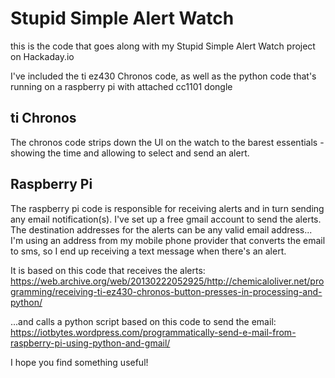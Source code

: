 # Stupid Simple Alert Watch

this is the code that goes along with my Stupid Simple Alert Watch project on Hackaday.io

I've included the ti ez430 Chronos code, as well as the python code that's running on a raspberry pi with attached cc1101 dongle

## ti Chronos
The chronos code strips down the UI on the watch to the barest essentials - showing the time and allowing to select and send an alert. 

## Raspberry Pi
The raspberry pi code is responsible for receiving alerts and in turn sending any email notification(s).  I've set up a free gmail account to send the alerts.  The destination addresses for the alerts can be any valid email address... I'm using an address from my mobile phone provider that converts the email to sms, so I end up receiving a text message when there's an alert.

It is based on this code that receives the alerts:
https://web.archive.org/web/20130222052925/http://chemicaloliver.net/programming/receiving-ti-ez430-chronos-button-presses-in-processing-and-python/

...and calls a python script based on this code to send the email:
https://iotbytes.wordpress.com/programmatically-send-e-mail-from-raspberry-pi-using-python-and-gmail/

I hope you find something useful!
